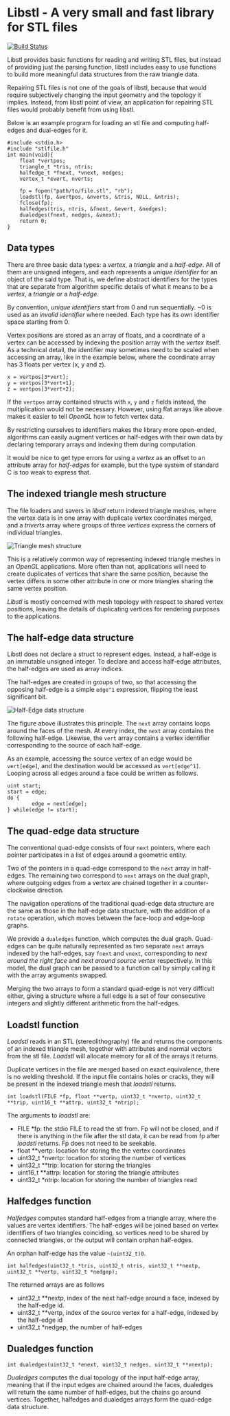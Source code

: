 
# Libstl - A very small and fast library for STL files

[![Build Status](https://travis-ci.org/aki5/libstl.svg?branch=master)](https://travis-ci.org/aki5/libstl)

Libstl provides basic functions for reading and writing STL files, but instead of providing just the parsing function, libstl includes easy to use functions to build more meaningful data structures from the raw triangle data.

Repairing STL files is not one of the goals of libstl, because that would require subjectively changing the input geometry and the topology it implies. Instead, from libstl point of view, an application for repairing STL files would probably benefit from using libstl.

Below is an example program for loading an stl file and computing half-edges and dual-edges for it.

```
#include <stdio.h>
#include "stlfile.h"
int main(void){
	float *vertpos;
	triangle_t *tris, ntris;
	halfedge_t *fnext, *vnext, nedges;
	vertex_t *evert, nverts;
	
	fp = fopen("path/to/file.stl", "rb");
	loadstl(fp, &vertpos, &nverts, &tris, NULL, &ntris);
	fclose(fp);
	halfedges(tris, ntris, &fnext, &evert, &nedges);
	dualedges(fnext, nedges, &vnext);
	return 0;
}
```

## Data types

There are three basic data types: a _vertex_, a _triangle_ and a _half-edge_. All of them are unsigned integers, and each represents a _unique identifier_ for an object of the said type. That is, we define abstract identifiers for the types that are separate from algorithm specific details of what it means to be a _vertex_, a _triangle_ or a _half-edge_.

By convention, _unique identifiers_ start from 0 and run sequentially. ~0 is used as an _invalid identifier_ where needed. Each type has its own identifier space starting from 0.

Vertex positions are stored as an array of floats, and a coordinate of a vertex can be accessed by indexing the position array with the _vertex_ itself. As a technical detail, the identifier may sometimes need to be scaled when accessing an array, like in the example below, where the coordinate array has 3 floats per vertex (x, y and z).

```
x = vertpos[3*vert];
y = vertpos[3*vert+1];
z = vertpos[3*vert+2];
```

If the `vertpos` array contained structs with `x`, `y` and `z` fields instead, the multiplication would not be necessary. However, using flat arrays like above makes it easier to tell _OpenGL_ how to fetch vertex data.

By restricting ourselves to identifiers makes the library more open-ended, algorithms can easily augment vertices or half-edges with their own data by declaring temporary arrays and indexing them during computation.

It would be nice to get type errors for using a _vertex_ as an offset to an attribute array for _half-edges_ for example, but the type system of standard C is too weak to express that.

## The indexed triangle mesh structure

The file loaders and savers in _libstl_ return indexed triangle meshes, where the vertex data is in one array with duplicate vertex coordinates merged, and a _triverts_ array where groups of three _vertices_ express the corners of individual triangles.

![Triangle mesh structure](https://raw.githubusercontent.com/aki5/libstl/master/triangle-mesh.png)

This is a relatively common way of representing indexed triangle meshes in an _OpenGL_ applications. More often than not, applications will need to create duplicates of vertices that share the same position, because the vertex differs in some other attribute in one or more triangles sharing the same vertex position.

_Libstl_ is mostly concerned with mesh topology with respect to shared vertex positions, leaving the details of duplicating vertices for rendering purposes to the applications.

## The half-edge data structure

Libstl does not declare a struct to represent edges. Instead, a half-edge is an immutable unsigned integer. To declare and access half-edge attributes, the half-edges are used as array indices. 

The half-edges are created in groups of two, so that accessing the opposing half-edge is a simple `edge^1` expression, flipping the least significant bit.

![Half-Edge data structure](https://raw.githubusercontent.com/aki5/libstl/master/half-edges.png)

The figure above illustrates this principle. The `next` array contains loops around the faces of the mesh. At every index, the `next` array contains the following half-edge. Likewise, the `vert` array contains a vertex identifier corresponding to the source of each half-edge.

As an example, accessing the source vertex of an edge would be `vert[edge]`, and the destination would be accessed as `vert[edge^1]`. Looping across all edges around a face could be written as follows.

```
uint start;
start = edge;
do {
        edge = next[edge];
} while(edge != start);
```

## The quad-edge data structure

The conventional quad-edge consists of four `next` pointers, where each pointer participates in a list of edges around a geometric entity.

Two of the pointers in a quad-edge correspond to the `next` array in half-edges. The remaining two correspond to `next` arrays on the dual graph, where outgoing edges from a vertex are chained together in a counter-clockwise direction.

The navigation operations of the traditional quad-edge data structure are the same as those in the half-edge data structure, with the addition of a `rotate` operation, which moves between the face-loop and edge-loop graphs.

We provide a `dualedges` function, which computes the dual graph. Quad-edges can be quite naturally represented as two separate `next` arrays indexed by the half-edges, say `fnext` and `vnext`, corresponding to _next around the right face_ and _next around source vertex_ respectively. In this model, the dual graph can be passed to a function call by simply calling it with the array arguments swapped.

Merging the two arrays to form a standard quad-edge is not very difficult either, giving a structure where a full edge is a set of four consecutive integers and slightly different arithmetic from the half-edges.

## Loadstl function

_Loadstl_ reads in an STL (stereolithography) file and returns the components of an indexed triangle mesh, together with attributes and normal vectors from the stl file. _Loadstl_ will allocate memory for all of the arrays it returns.

Duplicate vertices in the file are merged based on exact equivalence, there is no welding threshold. If the input file contains holes or cracks, they will be present in the indexed triangle mesh that _loadstl_ returns.

```
int loadstl(FILE *fp, float **vertp, uint32_t *nvertp, uint32_t **trip, uint16_t **attrp, uint32_t *ntrip);
```

The arguments to _loadstl_ are:

* FILE *fp: the stdio FILE to read the stl from. Fp will not be closed, and if there is anything in the file after the
stl data, it can be read from fp after _loadstl_ returns. Fp does not need to be seekable.
* float **vertp: location for storing the the vertex coordinates
* uint32_t *nvertp: location for storing the number of vertices
* uint32_t **trip: location for storing the triangles
* uint16_t **attrp: location for storing the triangle attributes
* uint32_t *ntrip: location for storing the number of triangles read

## Halfedges function

_Halfedges_ computes standard half-edges from a triangle array, where the values are vertex identifiers.
The half-edges will be joined based on vertex identifiers of two triangles coinciding, so vertices need
to be shared by connected triangles, or the output will contain orphan half-edges.

An orphan half-edge has the value `~(uint32_t)0`.

```
int halfedges(uint32_t *tris, uint32_t ntris, uint32_t **nextp, uint32_t **vertp, uint32_t *nedgep);
```

The returned arrays are as follows

* uint32_t **nextp, index of the next half-edge around a face, indexed by the half-edge id.
* uint32_t **vertp, index of the source vertex for a half-edge, indexed by the half-edge id
* uint32_t *nedgep, the number of half-edges

## Dualedges function

```
int dualedges(uint32_t *enext, uint32_t nedges, uint32_t **vnextp);
```

_Dualedges_ computes the dual topology of the input half-edge array, meaning that if the input edges
are chained around the faces, dualedges will return the same number of half-edges, but the chains go
around vertices. Together, halfedges and dualedges arrays form the quad-edge data structure.

